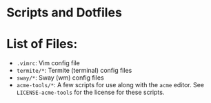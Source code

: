 # Scripts and Dotfiles

# List of Files:  
* `.vimrc`: Vim config file
* `termite/*`: Termite (terminal) config files
* `sway/*`: Sway (wm) config files
* `acme-tools/*`: A few scripts for use along with the `acme` editor. See `LICENSE-acme-tools` for the license for these scripts.
